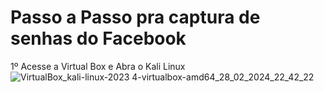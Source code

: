 # Passo a Passo pra captura de senhas do Facebook

1º Acesse a Virtual Box e Abra o Kali Linux
![VirtualBox_kali-linux-2023 4-virtualbox-amd64_28_02_2024_22_42_22](https://github.com/pedroheinrich/cyber-security-phishing/assets/97209403/db9ada1b-2801-4cc8-a832-9264e4212824)

